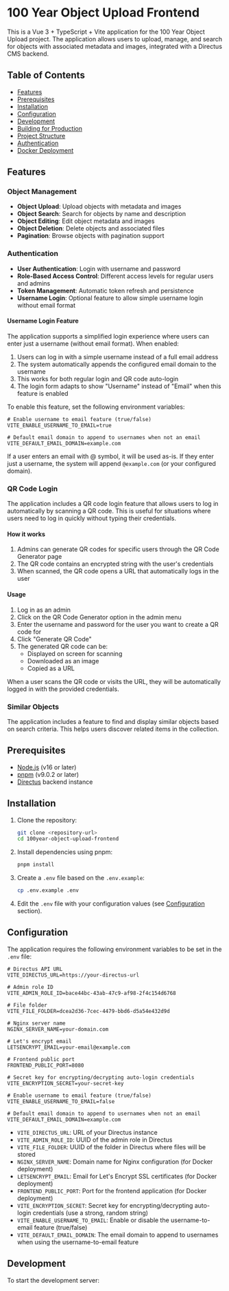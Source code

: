 # 100 Year Object Upload Frontend

This is a Vue 3 + TypeScript + Vite application for the 100 Year Object Upload project. The application allows users to upload, manage, and search for objects with associated metadata and images, integrated with a Directus CMS backend.

## Table of Contents

- [Features](#features)
- [Prerequisites](#prerequisites)
- [Installation](#installation)
- [Configuration](#configuration)
- [Development](#development)
- [Building for Production](#building-for-production)
- [Project Structure](#project-structure)
- [Authentication](#authentication)
- [Docker Deployment](#docker-deployment)

## Features

### Object Management

- **Object Upload**: Upload objects with metadata and images
- **Object Search**: Search for objects by name and description
- **Object Editing**: Edit object metadata and images
- **Object Deletion**: Delete objects and associated files
- **Pagination**: Browse objects with pagination support

### Authentication

- **User Authentication**: Login with username and password
- **Role-Based Access Control**: Different access levels for regular users and admins
- **Token Management**: Automatic token refresh and persistence
- **Username Login**: Optional feature to allow simple username login without email format

#### Username Login Feature

The application supports a simplified login experience where users can enter just a username (without email format). When enabled:

1. Users can log in with a simple username instead of a full email address
2. The system automatically appends the configured email domain to the username
3. This works for both regular login and QR code auto-login
4. The login form adapts to show "Username" instead of "Email" when this feature is enabled

To enable this feature, set the following environment variables:

```
# Enable username to email feature (true/false)
VITE_ENABLE_USERNAME_TO_EMAIL=true

# Default email domain to append to usernames when not an email
VITE_DEFAULT_EMAIL_DOMAIN=example.com
```

If a user enters an email with @ symbol, it will be used as-is. If they enter just a username, the system will append `@example.com` (or your configured domain).

### QR Code Login

The application includes a QR code login feature that allows users to log in automatically by scanning a QR code. This is useful for situations where users need to log in quickly without typing their credentials.

#### How it works

1. Admins can generate QR codes for specific users through the QR Code Generator page
2. The QR code contains an encrypted string with the user's credentials
3. When scanned, the QR code opens a URL that automatically logs in the user

#### Usage

1. Log in as an admin
2. Click on the QR Code Generator option in the admin menu
3. Enter the username and password for the user you want to create a QR code for
4. Click "Generate QR Code"
5. The generated QR code can be:
   - Displayed on screen for scanning
   - Downloaded as an image
   - Copied as a URL

When a user scans the QR code or visits the URL, they will be automatically logged in with the provided credentials.

### Similar Objects

The application includes a feature to find and display similar objects based on search criteria. This helps users discover related items in the collection.

## Prerequisites

- [Node.js](https://nodejs.org/) (v16 or later)
- [pnpm](https://pnpm.io/) (v9.0.2 or later)
- [Directus](https://directus.io/) backend instance

## Installation

1. Clone the repository:
   ```bash
   git clone <repository-url>
   cd 100year-object-upload-frontend
   ```

2. Install dependencies using pnpm:
   ```bash
   pnpm install
   ```

3. Create a `.env` file based on the `.env.example`:
   ```bash
   cp .env.example .env
   ```

4. Edit the `.env` file with your configuration values (see [Configuration](#configuration) section).

## Configuration

The application requires the following environment variables to be set in the `.env` file:

```
# Directus API URL
VITE_DIRECTUS_URL=https://your-directus-url

# Admin role ID
VITE_ADMIN_ROLE_ID=bace44bc-43ab-47c9-af98-2f4c154d6768

# File folder
VITE_FILE_FOLDER=dcea2d36-7cec-4479-bbd6-d5a54e432d9d

# Nginx server name
NGINX_SERVER_NAME=your-domain.com

# Let's encrypt email
LETSENCRYPT_EMAIL=your-email@example.com

# Frontend public port
FRONTEND_PUBLIC_PORT=8080

# Secret key for encrypting/decrypting auto-login credentials
VITE_ENCRYPTION_SECRET=your-secret-key

# Enable username to email feature (true/false)
VITE_ENABLE_USERNAME_TO_EMAIL=false

# Default email domain to append to usernames when not an email
VITE_DEFAULT_EMAIL_DOMAIN=example.com
```

- `VITE_DIRECTUS_URL`: URL of your Directus instance
- `VITE_ADMIN_ROLE_ID`: UUID of the admin role in Directus
- `VITE_FILE_FOLDER`: UUID of the folder in Directus where files will be stored
- `NGINX_SERVER_NAME`: Domain name for Nginx configuration (for Docker deployment)
- `LETSENCRYPT_EMAIL`: Email for Let's Encrypt SSL certificates (for Docker deployment)
- `FRONTEND_PUBLIC_PORT`: Port for the frontend application (for Docker deployment)
- `VITE_ENCRYPTION_SECRET`: Secret key for encrypting/decrypting auto-login credentials (use a strong, random string)
- `VITE_ENABLE_USERNAME_TO_EMAIL`: Enable or disable the username-to-email feature (true/false)
- `VITE_DEFAULT_EMAIL_DOMAIN`: The email domain to append to usernames when using the username-to-email feature

## Development

To start the development server:

```